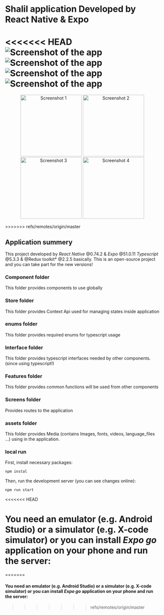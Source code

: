# Shalil application Developed by React Native & Expo
<<<<<<< HEAD
![Screenshot of the app](./assets/images/IMG_2781.PNG)
![Screenshot of the app](./assets/images/IMG_2782.PNG)
![Screenshot of the app](./assets/images/IMG_2783.PNG)
![Screenshot of the app](./assets/images/IMG_2784.PNG)
=======
<p align="center">
  <img src="./assets/images/IMG_2781.PNG" alt="Screenshot 1" width="200"/>
  <img src="./assets/images/IMG_2782.PNG" alt="Screenshot 2" width="200"/>
  <img src="./assets/images/IMG_2783.PNG" alt="Screenshot 3" width="200"/>
  <img src="./assets/images/IMG_2784.PNG" alt="Screenshot 4" width="200"/>
</p>
>>>>>>> refs/remotes/origin/master


## Application summery
This project developed by *React Native* @0.74.2 & *Expo* @51.0.11 *Typescript* @5.3.3 & @Redux toolkit* @2.2.5  basically.
This is an open-source project and you can take part for the new versions!


### Component folder
This folder provides components to use globally

### Store folder
This folder provides Context Api used for managing states inside application

### enums folder
This folder provides required enums for typescript usage

### Interface folder
This folder provides typescript interfaces needed by other components. (since using typescript!)

### Features folder
This folder provides common functions will be used from other components

### Screens folder
Provides routes to the application

### assets folder
This folder provides Media (contains Images, fonts, videos, language_files ...) using in the application.



### local run
First, install necessary packages:
```bash
npm instal
```

Then, run the development server (you can see changes online):
```bash
npm run start
```
<<<<<<< HEAD
# You need an emulator (e.g. Android Studio) or a simulator (e.g. X-code simulator) or you can install *Expo go* application on your phone and run the server:
=======
#### You need an emulator (e.g. Android Studio) or a simulator (e.g. X-code simulator) or you can install *Expo go* application on your phone and run the server:
>>>>>>> refs/remotes/origin/master
